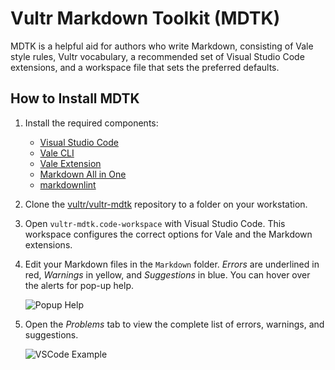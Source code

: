 # Vultr Markdown Toolkit (MDTK)

MDTK is a helpful aid for authors who write Markdown, consisting of Vale style rules, Vultr vocabulary, a recommended set of Visual Studio Code extensions, and a workspace file that sets the preferred defaults.

## How to Install MDTK

1. Install the required components:

    * [Visual Studio Code](https://code.visualstudio.com/)
    * [Vale CLI](https://vale.sh/docs/vale-cli/installation/)
    * [Vale Extension](https://marketplace.visualstudio.com/items?itemName=chrischinchilla.vale-vscode)
    * [Markdown All in One](https://marketplace.visualstudio.com/items?itemName=yzhang.markdown-all-in-one)
    * [markdownlint](https://marketplace.visualstudio.com/items?itemName=DavidAnson.vscode-markdownlint)

1. Clone the [vultr/vultr-mdtk](https://github.com/vultr/vultr-mdtk) repository to a folder on your workstation.
1. Open `vultr-mdtk.code-workspace` with Visual Studio Code. This workspace configures the correct options for Vale and the Markdown extensions.
1. Edit your Markdown files in the `Markdown` folder. *Errors* are underlined in red, *Warnings* in yellow, and *Suggestions* in blue. You can hover over the alerts for pop-up help.

    ![Popup Help](templates/media/Popup%20Help.png)

1. Open the *Problems* tab to view the complete list of errors, warnings, and suggestions.

    ![VSCode Example](templates/media/VSCode%20Example.png)
